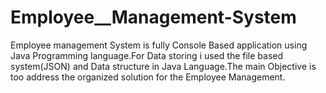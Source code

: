# Employee__Management-System
Employee management System is fully Console Based application using Java Programming language.For Data storing i used the file based system(JSON) and Data structure in Java Language.The main Objective is too address the organized solution for the Employee Management.
